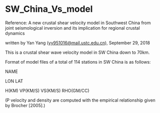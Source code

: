 # SW_China_Vs_model

Reference: A new crustal shear velocity model in Southwest China from joint seismological inversion and its implication for regional crustal dynamics

written by Yan Yang (yy951016@mail.ustc.edu.cn), September 29, 2018

This is a crustal shear wave velocity model in SW China down to 70km.

Format of model files of a total of 114 stations in SW China is as follows:

NAME

LON LAT

H(KM) VP(KM/S) VS(KM/S) RHO(GM/CC)

(P velocity and density are computed with the empirical relationship given by Brocher [2005].)
